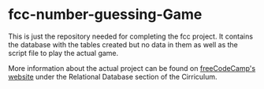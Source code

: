 # fcc-number-guessing-Game
This is just the repository needed for completing the fcc project. It contains the database with the tables created but no data in them as well as the script file to play the actual game.

More information about the actual project can be found on [freeCodeCamp's website](https://www.freecodecamp.org) under the Relational Database section of the Cirriculum.
